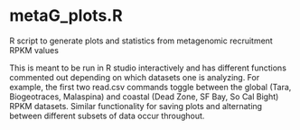 # metaG_plots.R
R script to generate plots and statistics from metagenomic recruitment RPKM values

This is meant to be run in R studio interactively and has different functions 
commented out depending on which datasets one is analyzing. For example,
the first two read.csv commands toggle between the global (Tara, Biogeotraces, Malaspina)
and coastal (Dead Zone, SF Bay, So Cal Bight) RPKM datasets.
Similar functionality for saving plots and alternating between different subsets of data
occur throughout.
